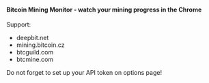 #### Bitcoin Mining Monitor - watch your mining progress in the Chrome
Support:
* deepbit.net
* mining.bitcoin.cz
* btcguild.com
* btcmine.com

Do not forget to set up your API token on options page!